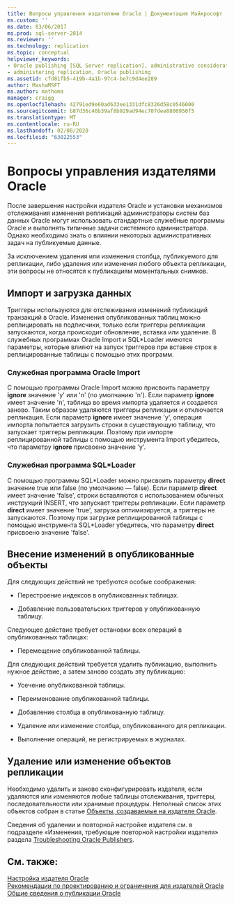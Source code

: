 ```yaml
---
title: Вопросы управления издателями Oracle | Документация Майкрософт
ms.custom: ''
ms.date: 03/06/2017
ms.prod: sql-server-2014
ms.reviewer: ''
ms.technology: replication
ms.topic: conceptual
helpviewer_keywords:
- Oracle publishing [SQL Server replication], administrative considerations
- administering replication, Oracle publishing
ms.assetid: cfd81fb5-419b-4a1b-97c4-be7c9d4ee289
author: MashaMSFT
ms.author: mathoma
manager: craigg
ms.openlocfilehash: 42791ed9e60ad633ee1331dfc8326d58c0546000
ms.sourcegitcommit: b87d36c46b39af8b929ad94ec707dee8800950f5
ms.translationtype: MT
ms.contentlocale: ru-RU
ms.lasthandoff: 02/08/2020
ms.locfileid: "63022553"
---
```

# <a name="administrative-considerations-for-oracle-publishers"></a>Вопросы управления издателями Oracle
  После завершения настройки издателя Oracle и установки механизмов отслеживания изменения репликаций администраторы систем баз данных Oracle могут использовать стандартные служебные программы Oracle и выполнять типичные задачи системного администратора. Однако необходимо знать о влиянии некоторых административных задач на публикуемые данные.  
  
 За исключением удаления или изменения столбца, публикуемого для репликации, либо удаления или изменения любого объекта репликации, эти вопросы не относятся к публикациям моментальных снимков.  
  
## <a name="importing-and-loading-data"></a>Импорт и загрузка данных  
 Триггеры используются для отслеживания изменений публикаций транзакций в Oracle. Изменения опубликованных таблиц можно реплицировать на подписчики, только если триггеры репликации запускаются, когда происходит обновление, вставка или удаление. В служебных программах Oracle Import и SQL*Loader имеются параметры, которые влияют на запуск триггеров при вставке строк в реплицированные таблицы с помощью этих программ.  
  
### <a name="oracle-import"></a>Служебная программа Oracle Import  
 С помощью программы Oracle Import можно присвоить параметру **ignore** значение 'y' или 'n' (по умолчанию 'n'). Если параметр **ignore** имеет значение 'n', таблица во время импорта удаляется и создается заново. Таким образом удаляются триггеры репликации и отключается репликация. Если параметр **ignore** имеет значение 'y', операция импорта попытается загрузить строки в существующую таблицу, что запускает триггеры репликации. Поэтому при импорте реплицированной таблицы с помощью инструмента Import убедитесь, что параметру **ignore** присвоено значение 'y'.  
  
### <a name="sqlloader"></a>Служебная программа SQL*Loader  
 С помощью программы SQL\*Loader можно присвоить параметру **direct** значение true или false (по умолчанию — false). Если параметр **direct** имеет значение 'false', строки вставляются с использованием обычных инструкций INSERT, что запускает триггеры репликации. Если параметр **direct** имеет значение 'true', загрузка оптимизируется, а триггеры не запускаются. Поэтому при загрузке реплицированной таблицы с помощью инструмента SQL*Loader убедитесь, что параметру **direct** присвоено значение 'false'.  
  
## <a name="making-changes-to-published-objects"></a>Внесение изменений в опубликованные объекты  
 Для следующих действий не требуются особые соображения:  
  
-   Перестроение индексов в опубликованных таблицах.  
  
-   Добавление пользовательских триггеров у опубликованную таблицу.  
  
 Следующее действие требует остановки всех операций в опубликованных таблицах:  
  
-   Перемещение опубликованной таблицы.  
  
 Для следующих действий требуется удалить публикацию, выполнить нужное действие, а затем заново создать эту публикацию:  
  
-   Усечение опубликованной таблицы.  
  
-   Переименование опубликованной таблицы.  
  
-   Добавление столбца в опубликованную таблицу.  
  
-   Удаление или изменение столбца, опубликованного для репликации.  
  
-   Выполнение операций, не регистрируемых в журналах.  
  
## <a name="dropping-or-modifying-replication-objects"></a>Удаление или изменение объектов репликации  
 Необходимо удалить и заново сконфигурировать издателя, если удаляются или изменяются любые таблицы отслеживания, триггеры, последовательности или хранимые процедуры. Неполный список этих объектов собран в статье [Объекты, создаваемые на издателе Oracle](objects-created-on-the-oracle-publisher.md).  
  
 Сведения об удалении и повторной настройке издателя см. в подразделе «Изменения, требующие повторной настройки издателя» раздела [Troubleshooting Oracle Publishers](troubleshooting-oracle-publishers.md).  
  
## <a name="see-also"></a>См. также:  
 [Настройка издателя Oracle](configure-an-oracle-publisher.md)   
 [Рекомендации по проектированию и ограничения для издателей Oracle](design-considerations-and-limitations-for-oracle-publishers.md)   
 [Общие сведения о публикации Oracle](oracle-publishing-overview.md)  
  
  
